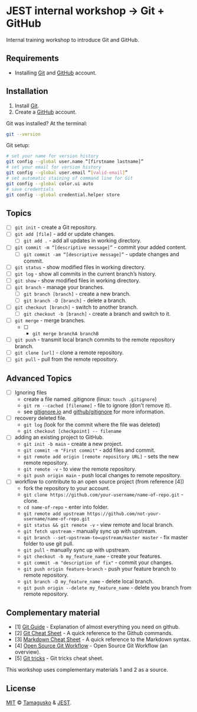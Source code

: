 # JEST internal workshop &#8594; Git + GitHub

Internal training workshop to introduce Git and GitHub.

## Requirements

- Installing [Git](https://github.com/git-guides/install-git) and [GitHub](https://docs.github.com/pt/free-pro-team@latest/github/teaching-and-learning-with-github-education/applying-for-a-student-developer-pack) account.

## Installation

1. Install [Git](https://github.com/git-guides/install-git).
1. Create a [GitHub](https://docs.github.com/pt/free-pro-team@latest/github/teaching-and-learning-with-github-education/applying-for-a-student-developer-pack) account.

Git was installed? At the terminal:

```bash
git --version
```

Git setup:

```bash
# set your name for version history
git config --global user.name “[firstname lastname]”
# set your email for version history
git config --global user.email “[valid-email]”
# set automatic staining of command line for Git
git config --global color.ui auto
# save credentials
git config --global credential.helper store
```

## Topics

- [ ] `git init` - create a Git repository.
- [ ] `git add [file]` - add or update changes.
  - [ ] `git add .` - add all updates in working directory.
- [ ] `git commit -m “[descriptive message]”` - commit your added content.
  - [ ] `git commit -am “[descriptive message]”` - update changes and commit.
- [ ] `git status` - show modified files in working directory.
- [ ] `git log` - show all commits in the current branch’s history.
- [ ] `git show` - show modified files in working directory.
- [ ] `git branch` - manage your branches.
  - [ ] `git branch [branch]` - create a new branch.
  - [ ] `git branch -D [branch]` - delete a branch.
- [ ] `git checkout [branch]` - switch to another branch.
  - [ ] `git checkout -b [branch]` - create a branch and switch to it.
- [ ] `git merge` - merge branches.
  - [ ] - `git merge branchA branchB`
- [ ] `git push` - transmit local branch commits to the remote repository branch.
- [ ] `git clone [url]` - clone a remote repository.
- [ ] `git pull` - pull from the remote repository.

## Advanced Topics

- [ ] Ignoring files
  - create a file named .gitignore (linux: `touch .gitignore`)
  - `git rm --cached [filename]` - file to ignore (don't remove it).
  - see [gitignore.io](https://www.gitignore.io/) and [github/gitignore](https://github.com/github/gitignore) for more information.
- [ ] recovery deleted file.
  - `git log` (look for the commit where the file was deleted)
  - `git checkout [checkpoint] -- filename`
- [ ] adding an existing project to GitHub.
  - `git init -b main` - create a new project.
  - `git commit -m "First commit"` - add files and commit.
  - `git remote add origin [remote repository URL]` - sets the new remote repository.
  - `git remote -v` - to view the remote repository.
  - `git push origin main` - push local changes to remote repository.
- [ ] workflow to contribute to an open source project (from reference [4])
  - fork the repository to your account.
  - `git clone https://github.com/your-username/name-of-repo.git` - clone.
  - `cd name-of-repo` - enter into folder.
  - `git remote add upstream https://github.com/not-your-username/name-of-repo.git`
  - `git status && git remote -v` - view remote and local branch.
  - `git fetch upstream` - manually sync up with upstream.
  - `git branch --set-upstream-to=upstream/master master` - fix master folder to use git pull.
  - `git pull` - manually sync up with upstream.
  - `git checkout -b my_feature_name` - create your features.
  - `git commit -m "description of fix"` - commit your changes.
  - `git push origin feature-branch` - push your feature branch to remote repository.
  - `git branch -D my_feature_name` - delete local branch.
  - `git push origin --delete my_feature_name` - delete you branch from remote repository.

## Complementary material

- [1] [Git Guide](https://github.com/git-guides/) - Explanation of almost everything you need on github.
- [2] [Git Cheat Sheet](https://education.github.com/git-cheat-sheet-education.pdf) - A quick reference to the Github commands.
- [3] [Markdown Cheat Sheet](https://www.markdownguide.org/cheat-sheet/) - A quick reference to the Markdown syntax.
- [4] [Open Source Git Workflow](https://dev.to/adamreidelbach/open-source-git-workflow-an-overview-2oo2) - Open Source Git Workflow (an overview).
- [5] [Git tricks](https://devhints.io/git-tricks) - Git tricks cheat sheet.

This workshop uses complementary materials 1 and 2 as a source.

<!--
## Participants
[@avram](https://github.com/user)
[@carolina](https://github.com/user)
[@jorge](https://github.com/user)
[@luis](https://github.com/user)
[@matilde](https://github.com/user)
[@milene](https://github.com/user)
[@nuno](https://github.com/user)
[@rafael](https://github.com/user)
[@tiago](https://github.com/tamagusko)
[@vasco](https://github.com/user)
-->

## License

[MIT](LICENSE) © [Tamagusko](https://tamagusko.github.io/) & [JEST](https://jest.pt/).

